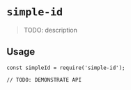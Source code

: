 # `simple-id`

> TODO: description

## Usage

```
const simpleId = require('simple-id');

// TODO: DEMONSTRATE API
```
